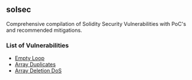 ## solsec

Comprehensive compilation of Solidity Security Vulnerabilities with PoC's and recommended mitigations.

### List of Vulnerabilities
* [Empty Loop](test/empty-loop/empty-loop.md)
* [Array Duplicates](test/array-duplicates/array-duplicates.md)
* [Array Deletion DoS](test/array-deletion-dos/array-deletion-dos.md)